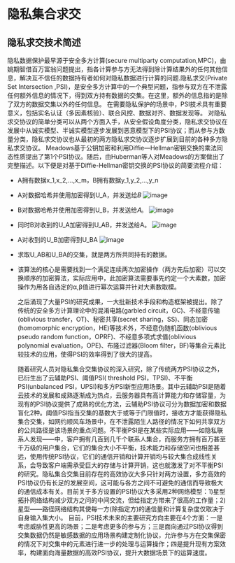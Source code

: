 # 隐私集合求交
## 隐私求交技术简述

  隐私数据保护最早源于安全多方计算(secure multiparty computation,MPC)，由姚期智借百万富翁问题提出，指各计算参与方无法得到除计算结果外的任何其他信息，解决互不信任的数据持有者如何对隐私数据进行计算的问题.隐私求交(Private Set Intersection ,PSI)，是安全多方计算中的一个典型问题，指参与双方在不泄露任何额外信息的情况下，得到双方持有数据的交集。在这里，额外的信息指的是除了双方的数据交集以外的任何信息。
在需要隐私保护的场景中，PSI技术具有重要意义，包括实名认证（多因素核验）、联合风控、数据对齐、数据发现等。
对隐私求交协议的简单分类可以从两个方面入手，从安全假设角度分类，隐私求交协议在发展中从诚实模型、半诚实模型逐步发展到恶意模型下的PSI协议；而从参与方数量分类，隐私求交协议也从最初的两方隐私求交协议逐步扩展到目前的各种多方隐私求交协议。
Meadows基于公钥加密和利用Diffie—Hellman密钥交换的乘法同态性质提出了第1个PSI协议。随后，由Huberman等人对Meadows的方案做出了完整描述。以下便是对基于Diffie-Hellman密钥交换的PSI协议的简要流程介绍：
- A拥有数据x_1,x_2,…,x_m，B拥有数据y_1,y_2,…,y_n
- A对数据哈希并使用加密得到U_A，并发送给𝐵
![image](https://github.com/boyanet/yape-docs/assets/27774830/ed367cbb-3159-4d8c-8b18-9a8adc58f0db)
- B对数据哈希并使用加密得到U_B，并发送给𝐴。
![image](https://github.com/boyanet/yape-docs/assets/27774830/e747e4b9-4bfb-43fb-a112-5428ea0e2629)
- 同时B对收到的U_A加密得到U_AB，并发送给A。
![image](https://github.com/boyanet/yape-docs/assets/27774830/af220ef6-3686-469f-b840-b894d60014cb)
- A对收到的U_B加密得到U_BA
![image](https://github.com/boyanet/yape-docs/assets/27774830/fccf5c37-dbfd-44b0-ae21-a27bb9cb951e)
- 求取U_AB和U_BA的交集，就是两方所共同持有的数据。
- 该算法的核心是需要找到一个满足连续两次加密操作（两方先后加密）可以交换顺序的加密算法，实际应用中，此加密算法需要事先约定一个大素数，加密操作为用各自选定的α,β值进行幂次运算并针对大素数取模。

  之后涌现了大量PSI的研究成果，一大批新技术手段和构造框架被提出。除了传统的安全多方计算理论中的混淆电路(garbled circuit，GC)、不经意传输(oblivious transfer，OT)、秘密共享(secret sharing，SS)、同态加密(homomorphic encryption，HE)等技术外，不经意伪随机函数(oblivious pseudo random function，OPRF)、不经意多项式求值(oblivious polynomial evaluation，OPE)、布隆过滤器(Bloom filter，BF)等集合元素比较技术的应用，使得PSI的效率得到了很大的提高。

  随着研究人员对隐私集合交集协议的深入研究，除了传统两方PSI协议之外，已衍生出了云辅助PSI、阈值PSI( threshold PSI，TPSI)、不平衡PSI(unbalanced PSI，UPSI)和多方PSI新型应用场景。其中云辅助PSI是随着云技术的发展和成熟逐渐成为热点，云服务器具有高计算能力和存储容量，为现有的PSI协议提供了成熟的优化方法，云辅助PSI协议可分为数据加密和数据盲化2种。阈值PSI指当交集的基数大于或等于门限值时，接收方才能获得隐私集合交集，如网约顺风车场景中，在不泄露陌生人路径的情况下如何共享双方的公共路径是该场景的重点问题。不平衡PSI是在某些实际应用——如隐私联系人发现——中，客户拥有几百到几千个联系人集合，而服务方拥有百万甚至千万级的用户集合，它们的集合大小不平衡，技术能力和存储空问也相差甚远，使用传统PSI协议，它们的通信开销和计算开销均与较大集合成线性关系，会导致客户端需承受巨大的存储与计算开销，这也就激发了对不平衡PSI的研究。隐私集合交集目前存在的高效协议大多只针对两方设置，多方高效的PSI协议仍有长足的发展空间，这可能与各方之间不可避免的通信而导致极大的通信成本有关。目前关于多方设置的PSI协议大多采用2种网络模型：1)星型拓扑网络结构减少双方之问的中间交流，但给指定方带来了很高的工作量；2)星型——路径网络结构其使每一方(除指定方)的通信量和计算复杂度仅取决于自身输入集大小。
目前，PSI技术未来的主要研究方向主要在4个方面：一是考虑威胁性更高的场景；二是考虑更多的参与方；三是面向通过PSI协议得到交集数据仍然是敏感数据的应用场景构建定制化协议，允许参与方在交集保密的情况下对交集中的元素进行进一步的处理与运算操作；四是提升现有方案效率，构建面向海量数据的高效PSI协议，提升大数据场景下的运算速度。




